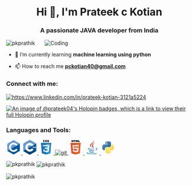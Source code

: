 
<h1 align="center">Hi 👋, I'm Prateek c Kotian</h1>
<h3 align="center">A passionate JAVA developer from India</h3>
<img align="right" alt="Coding" width="400" src="https://media.tenor.com/-UygBh3nnfEAAAAC/coding.gif">
<p align="left"> <img src="https://komarev.com/ghpvc/?username=pkprathik&label=Profile%20views&color=0e75b6&style=flat" alt="pkprathik" /> </p>

- 🌱 I’m currently learning **machine learning using python**

- 📫 How to reach me **pckotian40@gmail.com**

<h3 align="left">Connect with me:</h3>
<p align="left">
<a href="https://linkedin.com/in/https://www.linkedin.com/in/prateek-kotian-3121a5224" target="blank"><img align="center" src="https://raw.githubusercontent.com/rahuldkjain/github-profile-readme-generator/master/src/images/icons/Social/linked-in-alt.svg" alt="https://www.linkedin.com/in/prateek-kotian-3121a5224" height="30" width="40" /></a>
</p>

[![An image of @prateek04's Holopin badges, which is a link to view their full Holopin profile](https://holopin.me/prateek04)](https://holopin.io/@prateek04)

<h3 align="left">Languages and Tools:</h3>
<p align="left"> <a href="https://www.cprogramming.com/" target="_blank" rel="noreferrer"> <img src="https://raw.githubusercontent.com/devicons/devicon/master/icons/c/c-original.svg" alt="c" width="40" height="40"/> </a> <a href="https://www.w3schools.com/cpp/" target="_blank" rel="noreferrer"> <img src="https://raw.githubusercontent.com/devicons/devicon/master/icons/cplusplus/cplusplus-original.svg" alt="cplusplus" width="40" height="40"/> </a> <a href="https://www.w3schools.com/css/" target="_blank" rel="noreferrer"> <img src="https://raw.githubusercontent.com/devicons/devicon/master/icons/css3/css3-original-wordmark.svg" alt="css3" width="40" height="40"/> </a> <a href="https://git-scm.com/" target="_blank" rel="noreferrer"> <img src="https://www.vectorlogo.zone/logos/git-scm/git-scm-icon.svg" alt="git" width="40" height="40"/> </a> <a href="https://www.w3.org/html/" target="_blank" rel="noreferrer"> <img src="https://raw.githubusercontent.com/devicons/devicon/master/icons/html5/html5-original-wordmark.svg" alt="html5" width="40" height="40"/> </a> <a href="https://www.java.com" target="_blank" rel="noreferrer"> <img src="https://raw.githubusercontent.com/devicons/devicon/master/icons/java/java-original.svg" alt="java" width="40" height="40"/> </a> <a href="https://www.python.org" target="_blank" rel="noreferrer"> <img src="https://raw.githubusercontent.com/devicons/devicon/master/icons/python/python-original.svg" alt="python" width="40" height="40"/> </a> </p>

<p><img align="left" src="https://github-readme-stats.vercel.app/api/top-langs?username=pkprathik&show_icons=true&locale=en&layout=compact" alt="pkprathik" /></p>

<p>&nbsp;<img align="center" src="https://github-readme-stats.vercel.app/api?username=pkprathik&show_icons=true&locale=en" alt="pkprathik" /></p>

<p><img align="center" src="https://github-readme-streak-stats.herokuapp.com/?user=pkprathik&" alt="pkprathik" /></p>
